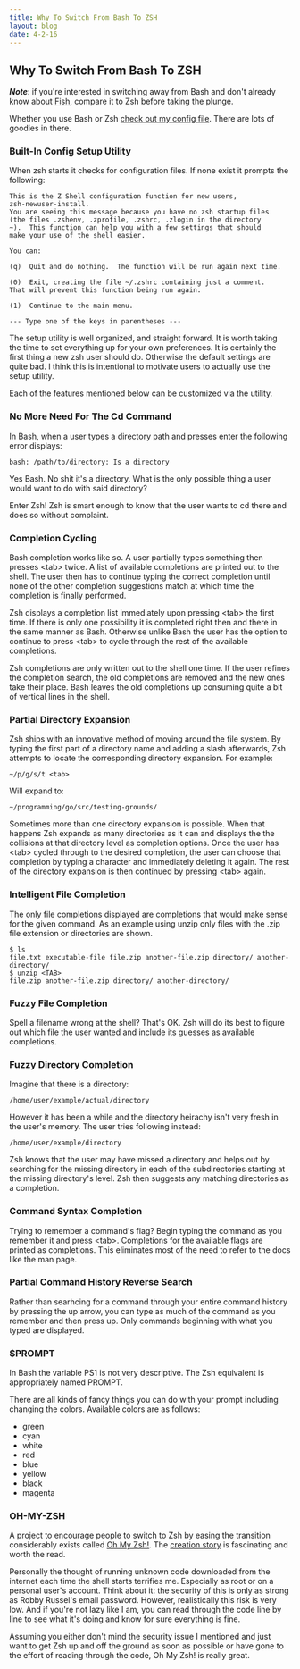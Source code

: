 ```yaml
---
title: Why To Switch From Bash To ZSH
layout: blog
date: 4-2-16
---
```

## Why To Switch From Bash To ZSH

_**Note**_: if you're interested in switching away from Bash and don't already know about [Fish](https://fishshell.com/), compare it to Zsh before taking the plunge.

Whether you use Bash or Zsh [check out my config file](https://github.com/spyrosoft/.files/blob/master/.zshrc). There are lots of goodies in there.

### Built-In Config Setup Utility

When zsh starts it checks for configuration files. If none exist it prompts the following:

    This is the Z Shell configuration function for new users,
    zsh-newuser-install.
    You are seeing this message because you have no zsh startup files
    (the files .zshenv, .zprofile, .zshrc, .zlogin in the directory
    ~).  This function can help you with a few settings that should
    make your use of the shell easier.
    
    You can:
    
    (q)  Quit and do nothing.  The function will be run again next time.
    
    (0)  Exit, creating the file ~/.zshrc containing just a comment.
    That will prevent this function being run again.
    
    (1)  Continue to the main menu.
    
    --- Type one of the keys in parentheses ---

The setup utility is well organized, and straight forward. It is worth taking the time to set everything up for your own preferences. It is certainly the first thing a new zsh user should do. Otherwise the default settings are quite bad. I think this is intentional to motivate users to actually use the setup utility.

Each of the features mentioned below can be customized via the utility.


### No More Need For The Cd Command

In Bash, when a user types a directory path and presses enter the following error displays:

    bash: /path/to/directory: Is a directory

Yes Bash. No shit it's a directory. What is the only possible thing a user would want to do with said directory?

Enter Zsh! Zsh is smart enough to know that the user wants to cd there and does so without complaint.


### Completion Cycling

Bash completion works like so. A user partially types something then presses \<tab> twice. A list of available completions are printed out to the shell. The user then has to continue typing the correct completion until none of the other completion suggestions match at which time the completion is finally performed.

Zsh displays a completion list immediately upon pressing \<tab> the first time. If there is only one possibility it is completed right then and there in the same manner as Bash. Otherwise unlike Bash the user has the option to continue to press \<tab> to cycle through the rest of the available completions.

Zsh completions are only written out to the shell one time. If the user refines the completion search, the old completions are removed and the new ones take their place. Bash leaves the old completions up consuming quite a bit of vertical lines in the shell.


### Partial Directory Expansion

Zsh ships with an innovative method of moving around the file system. By typing the first part of a directory name and adding a slash afterwards, Zsh attempts to locate the corresponding directory expansion. For example:

    ~/p/g/s/t <tab>

Will expand to:

    ~/programming/go/src/testing-grounds/

Sometimes more than one directory expansion is possible. When that happens Zsh expands as many directories as it can and displays the the collisions at that directory level as completion options. Once the user has \<tab> cycled through to the desired completion, the user can choose that completion by typing a character and immediately deleting it again. The rest of the directory expansion is then continued by pressing \<tab> again.


### Intelligent File Completion

The only file completions displayed are completions that would make sense for the given command. As an example using unzip only files with the .zip file extension or directories are shown.

    $ ls
	file.txt executable-file file.zip another-file.zip directory/ another-directory/
	$ unzip <TAB>
	file.zip another-file.zip directory/ another-directory/


### Fuzzy File Completion

Spell a filename wrong at the shell? That's OK. Zsh will do its best to figure out which file the user wanted and include its guesses as available completions.


### Fuzzy Directory Completion

Imagine that there is a directory:

    /home/user/example/actual/directory

However it has been a while and the directory heirachy isn't very fresh in the user's memory. The user tries following instead:

    /home/user/example/directory

Zsh knows that the user may have missed a directory and helps out by searching for the missing directory in each of the subdirectories starting at the missing directory's level. Zsh then suggests any matching directories as a completion.


### Command Syntax Completion

Trying to remember a command's flag? Begin typing the command as you remember it and press \<tab>. Completions for the available flags are printed as completions. This eliminates most of the need to refer to the docs like the man page.


### Partial Command History Reverse Search

Rather than searhcing for a command through your entire command history by pressing the up arrow, you can type as much of the command as you remember and then press up. Only commands beginning with what you typed are displayed.


### $PROMPT

In Bash the variable PS1 is not very descriptive. The Zsh equivalent is appropriately named PROMPT.

There are all kinds of fancy things you can do with your prompt including changing the colors. Available colors are as follows:

* green
* cyan
* white
* red
* blue
* yellow
* black
* magenta


### OH-MY-ZSH

A project to encourage people to switch to Zsh by easing the transition considerably exists called [Oh My Zsh!](https://github.com/robbyrussell/oh-my-zsh). The [creation story](https://medium.com/@robbyrussell/d-oh-my-zsh-af99ca54212c) is fascinating and worth the read.

Personally the thought of running unknown code downloaded from the internet each time the shell starts terrifies me. Especially as root or on a personal user's account. Think about it: the security of this is only as strong as Robby Russel's email password. However, realistically this risk is very low. And if you're not lazy like I am, you can read through the code line by line to see what it's doing and know for sure everything is fine.

Assuming you either don't mind the security issue I mentioned and just want to get Zsh up and off the ground as soon as possible or have gone to the effort of reading through the code, Oh My Zsh! is really great.